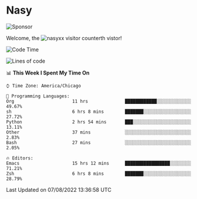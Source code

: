 # Nasy

<!--
<p align="center">
<img height="200" src="https://github-readme-stats.vercel.app/api?username=nasyxx&count_private=true&show_icons=true&theme=dracula&include_all_commits=true"/>
<img height="200" src="https://github-readme-stats.vercel.app/api/top-langs/?username=nasyxx&theme=dracula&hide=html,jupyter+notebook&count_private=true&show_icons=true"/>
</p>

  
----------------
-->

![Sponsor](https://img.shields.io/static/v1.svg?label=Sponsor&message=%E2%9D%A4&logo=GitHub&style=flat&color=pink)
 
Welcome, the ![nasyxx visitor counter](https://count.getloli.com/get/@nasyxx?theme=rule34)th vistor!
 
<!--START_SECTION:waka-->
![Code Time](http://img.shields.io/badge/Code%20Time-2%2C547%20hrs%2013%20mins-blue)

![Lines of code](https://img.shields.io/badge/From%20Hello%20World%20I%27ve%20Written-5%20Million%20lines%20of%20code-blue)

📊 **This Week I Spent My Time On** 

```text
⌚︎ Time Zone: America/Chicago

💬 Programming Languages: 
Org                      11 hrs              ████████████░░░░░░░░░░░░░   49.67% 
sh                       6 hrs 8 mins        ███████░░░░░░░░░░░░░░░░░░   27.72% 
Python                   2 hrs 54 mins       ███░░░░░░░░░░░░░░░░░░░░░░   13.11% 
Other                    37 mins             ░░░░░░░░░░░░░░░░░░░░░░░░░   2.83% 
Bash                     27 mins             ░░░░░░░░░░░░░░░░░░░░░░░░░   2.05%

🔥 Editors: 
Emacs                    15 hrs 12 mins      █████████████████░░░░░░░░   71.21% 
Zsh                      6 hrs 8 mins        ███████░░░░░░░░░░░░░░░░░░   28.79%

```


 Last Updated on 07/08/2022 13:36:58 UTC
<!--END_SECTION:waka-->

<!-- ![visitors](https://visitor-badge.laobi.icu/badge?page_id=nasyxx.nasyxx) -->
